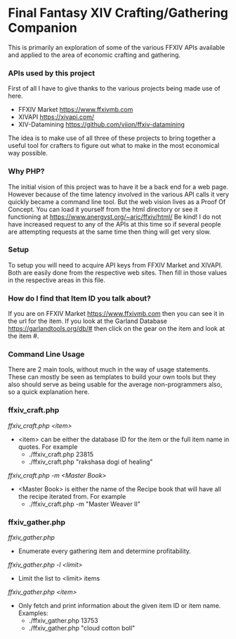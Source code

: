 # Final Fantasy XIV Crafting/Gathering Companion

This is primarily an exploration of some of the various FFXIV APIs available and applied to the area of economic crafting and gathering. 

### APIs used by this project
First of all I have to give thanks to the various projects being made use of here.

* FFXIV Market <https://www.ffxivmb.com>
* XIVAPI <https://xivapi.com/>
* XIV-Datamining <https://github.com/viion/ffxiv-datamining>

The idea is to make use of all three of these projects to bring together a useful tool for crafters to figure out what to make in the most economical way possible.

### Why PHP?
The initial vision of this project was to have it be a back end for a web page. However because of the time latency involved in the various API calls it very quickly became a command line tool. But the web vision lives as a Proof Of Concept. You can load it yourself from the html directory or see it functioning at <https://www.anergyst.org/~aric/ffxiv/html/> Be kind! I do not have increased request to any of the APIs at this time so if several people are attempting requests at the same time then thing will get very slow.

### Setup
To setup you will need to acquire API keys from FFXIV Market and XIVAPI. Both are easily done from the respective web sites. Then fill in those values in the respective areas in this file.

### How do I find that Item ID you talk about?

If you are on FFXIV Market <https://www.ffxivmb.com> then you can see it in the url for the item.  If you look at the Garland Database <https://garlandtools.org/db/#> then click on the gear on the item and look at the item #. 

### Command Line Usage

There are 2 main tools, without much in the way of usage statements. These can mostly be seen as templates to build your own tools but they also should serve as being usable for the average non-programmers also, so a quick explanation here.

### ffxiv_craft.php

*ffxiv_craft.php \<item\>*

- \<item\> can be either the database ID for the item or the full item name in quotes.  For example 
	- ./ffxiv_craft.php 23815
	- ./ffxiv_craft.php "rakshasa dogi of healing"

*ffxiv_craft.php -m \<Master Book\>*

- \<Master Book\> is either the name of the Recipe book that will have all the recipe iterated from.  For example
	- ./ffxiv_craft.php -m "Master Weaver II"

	
### ffxiv_gather.php

*ffxiv_gather.php*

- Enumerate every gathering item and determine profitability.

*ffxiv_gather.php -l \<limit\>*

- Limit the list to \<limit\> items 

*ffxiv_gather.php \<item\>*

- Only fetch and print information about the given item ID or item name. Examples:
	- ./ffxiv_gather.php 13753
	- ./ffxiv_gather.php "cloud cotton boll"

